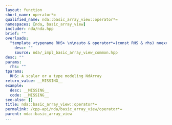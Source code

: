 ```yaml
---
layout: function
short_name: operator*=
qualified_name: nda::basic_array_view::operator*=
namespaces: [nda, basic_array_view]
includer: nda/nda.hpp
brief: ""
overloads:
  "template <typename RHS> \n\nauto & operator*=(const RHS & rhs) noexcept":
    desc: ""
    source: nda/_impl_basic_array_view_common.hpp
desc: ""
params:
  rhs: ""
tparams:
  RHS: A scalar or a type modeling NdArray
return_value: __MISSING__
example:
  desc: __MISSING__
  code: __MISSING__
see-also: []
title: nda::basic_array_view::operator*=
permalink: /cpp-api/nda/basic_array_view/operator*=
parent: nda::basic_array_view
...
```


